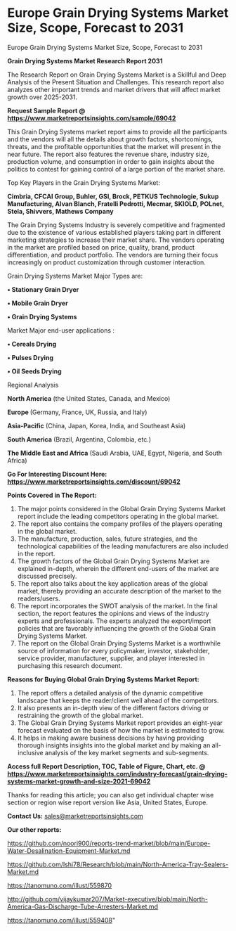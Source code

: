 # Europe Grain Drying Systems Market Size, Scope, Forecast to 2031
 Europe Grain Drying Systems Market Size, Scope, Forecast to 2031

<strong>Grain Drying Systems Market Research Report 2031</strong>

The Research Report on Grain Drying Systems Market is a Skillful and Deep Analysis of the Present Situation and Challenges. This research report also analyzes other important trends and market drivers that will affect market growth over 2025-2031.

<strong>Request Sample Report @ <a href=https://www.marketreportsinsights.com/sample/69042>https://www.marketreportsinsights.com/sample/69042</a></strong>

This Grain Drying Systems market report aims to provide all the participants and the vendors will all the details about growth factors, shortcomings, threats, and the profitable opportunities that the market will present in the near future. The report also features the revenue share, industry size, production volume, and consumption in order to gain insights about the politics to contest for gaining control of a large portion of the market share.

Top Key Players in the Grain Drying Systems Market:

<strong>Cimbria, CFCAI Group, Buhler, GSI, Brock, PETKUS Technologie, Sukup Manufacturing, Alvan Blanch, Fratelli Pedrotti, Mecmar, SKIOLD, POLnet, Stela, Shivvers, Mathews Company</strong>

The Grain Drying Systems Industry is severely competitive and fragmented due to the existence of various established players taking part in different marketing strategies to increase their market share. The vendors operating in the market are profiled based on price, quality, brand, product differentiation, and product portfolio. The vendors are turning their focus increasingly on product customization through customer interaction.

Grain Drying Systems Market Major Types are:

<strong>• Stationary Grain Dryer

• Mobile Grain Dryer

• Grain Drying Systems</strong>

Market Major end-user applications :

<strong>• Cereals Drying

• Pulses Drying

• Oil Seeds Drying</strong>

Regional Analysis

</u><strong><b>North America</b></strong> (the United States, Canada, and Mexico)

<strong><b>Europe </b></strong>(Germany, France, UK, Russia, and Italy)

<strong><b>Asia-Pacific</b></strong> (China, Japan, Korea, India, and Southeast Asia)

<strong><b>South America</b></strong> (Brazil, Argentina, Colombia, etc.)

<strong><b>The Middle East and Africa</b></strong> (Saudi Arabia, UAE, Egypt, Nigeria, and South Africa)

<strong>Go For Interesting Discount Here: <a href=https://www.marketreportsinsights.com/discount/69042>https://www.marketreportsinsights.com/discount/69042</a></strong>

<strong>Points Covered in The Report:</strong>
<ol>
  <li>The major points considered in the Global Grain Drying Systems Market report include the leading competitors operating in the global market.</li>
  <li>The report also contains the company profiles of the players operating in the global market.</li>
  <li>The manufacture, production, sales, future strategies, and the technological capabilities of the leading manufacturers are also included in the report.</li>
  <li>The growth factors of the Global Grain Drying Systems Market are explained in-depth, wherein the different end-users of the market are discussed precisely.</li>
  <li>The report also talks about the key application areas of the global market, thereby providing an accurate description of the market to the readers/users.</li>
  <li>The report incorporates the SWOT analysis of the market. In the final section, the report features the opinions and views of the industry experts and professionals. The experts analyzed the export/import policies that are favorably influencing the growth of the Global Grain Drying Systems Market.</li>
  <li>The report on the Global Grain Drying Systems Market is a worthwhile source of information for every policymaker, investor, stakeholder, service provider, manufacturer, supplier, and player interested in purchasing this research document.</li>
</ol>
<strong>Reasons for Buying Global Grain Drying Systems Market Report:</strong>

<ol>
  <li>The report offers a detailed analysis of the dynamic competitive landscape that keeps the reader/client well ahead of the competitors.</li>
  <li>It also presents an in-depth view of the different factors driving or restraining the growth of the global market.</li>
  <li>The Global Grain Drying Systems Market report provides an eight-year forecast evaluated on the basis of how the market is estimated to grow.</li>
  <li>It helps in making aware business decisions by having providing thorough insights insights into the global market and by making an all-inclusive analysis of the key market segments and sub-segments.</li>
</ol>
<strong>Access full Report Description, TOC, Table of Figure, Chart, etc. @ <a href=https://www.marketreportsinsights.com/industry-forecast/grain-drying-systems-market-growth-and-size-2021-69042>https://www.marketreportsinsights.com/industry-forecast/grain-drying-systems-market-growth-and-size-2021-69042</a></strong>


Thanks for reading this article; you can also get individual chapter wise section or region wise report version like Asia, United States, Europe.

<strong>Contact Us:</strong>
sales@marketreportsinsights.com

<strong>Our other reports:</strong>

<a href=https://github.com/noori900/reports-trend-market/blob/main/Europe-Water-Desalination-Equipment-Market.md>https://github.com/noori900/reports-trend-market/blob/main/Europe-Water-Desalination-Equipment-Market.md</a>

<a href=https://github.com/Ishi78/Research/blob/main/North-America-Tray-Sealers-Market.md>https://github.com/Ishi78/Research/blob/main/North-America-Tray-Sealers-Market.md</a>

<a href=https://tanomuno.com/illust/559870>https://tanomuno.com/illust/559870</a>

<a href=http://github.com/vijaykumar207/Market-executive/blob/main/North-America-Gas-Discharge-Tube-Arresters-Market.md>http://github.com/vijaykumar207/Market-executive/blob/main/North-America-Gas-Discharge-Tube-Arresters-Market.md</a>

<a href=https://tanomuno.com/illust/559408>https://tanomuno.com/illust/559408</a>"
